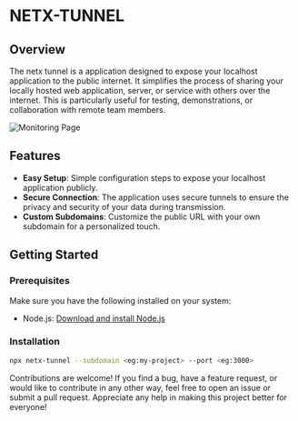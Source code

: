 # NETX-TUNNEL

## Overview

The netx tunnel is a application designed to expose your localhost application to the public internet. It simplifies the process of sharing your locally hosted web application, server, or service with others over the internet. This is particularly useful for testing, demonstrations, or collaboration with remote team members.

![Monitoring Page](https://media.giphy.com/media/v1.Y2lkPTc5MGI3NjExOHI1MWJ5ajRtbnR3NjF4dzkxZWZ0OWh0YWZtN2I4ZmhydTBmM3BtNyZlcD12MV9pbnRlcm5hbF9naWZfYnlfaWQmY3Q9Zw/4MLqdpDbwdxKdun01Z/giphy.gif "Monitoring Page")

## Features

-   **Easy Setup**: Simple configuration steps to expose your localhost application publicly.
-   **Secure Connection**: The application uses secure tunnels to ensure the privacy and security of your data during transmission.
-   **Custom Subdomains**: Customize the public URL with your own subdomain for a personalized touch.

## Getting Started

### Prerequisites

Make sure you have the following installed on your system:

-   Node.js: [Download and install Node.js](https://nodejs.org/)

### Installation

```bash
npx netx-tunnel --subdomain <eg:my-project> --port <eg:3000>
```
Contributions are welcome! If you find a bug, have a feature request, or would like to contribute in any other way, feel free to open an issue or submit a pull request. Appreciate any help in making this project better for everyone!
